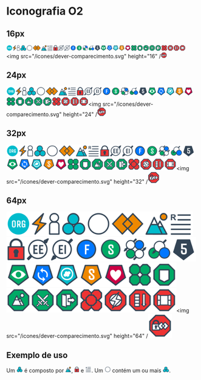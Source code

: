 # Iconografia O2

## 16px

<img alt="Organização" src="/icones/organizacao.svg" height="16"/><img alt="Tensão" src="/icones/tensao.svg" height="16"/><img alt="Parceiro" src="/icones/parceiro.svg" height="16"/><img alt="Papel" src="/icones/papel.svg" height="16"/><img alt="Círculo" src="/icones/circulo.svg" height="16"/><img alt="Restrição" src="/icones/restricao.svg" height="16"/><img alt="Propósito" src="/icones/proposito.svg" height="16"/><img alt="Responsabilidade" src="/icones/responsabilidade.svg" height="16"/><img alt="Artefato" src="/icones/artefato.svg" height="16"/><img alt="Elo Externo" src="/icones/elo-externo.svg" height="16"/><img alt="Elo Interno" src="/icones/elo-interno.svg" height="16"/><img alt="Facilitador" src="/icones/facilitador.svg" height="16"/><img alt="Secretário" src="/icones/secretario.svg" height="16"/><img alt="Papéis Essenciais" src="/icones/papeis-essenciais.svg" height="16" /><img alt="Papéis Essenciais Eleitos" src="/icones/papeis-essenciais-eleitos.svg" height="16" /><img alt="Modos" src="/icones/modos.svg" height="16" /><img alt="Revisar" src="/icones/revisar.svg" height="16" /><img alt="Sincronizar" src="/icones/sincronizar.svg" height="16" /><img alt="Adaptar" src="/icones/adaptar.svg" height="16" /><img alt="Selecionar" src="/icones/selecionar.svg" height="16" /><img alt="Cuidar" src="/icones/cuidar.svg" height="16" /><img src="/icones/direitos.svg" height="16" /><img src="/icones/direito-negar-pedidos.svg" height="16" /><img src="/icones/direito-agir-proposito.svg" height="16" /><img src="/icones/direito-agir-heroicamente.svg" height="16" /><img src="/icones/direito-deixar-papeis.svg" height="16" /><img src="/icones/deveres.svg" height="16" /><img src="/icones/dever-expressao.svg" height="16" /><img src="/icones/dever-priorizacao.svg" height="16" /><img src="/icones/dever-transparencia.svg" height="16" /><img src="/icones/dever-comparecimento.svg" height="16" /<img src="/icones/dever-preservacao.svg" height="16" />
## 24px

<img alt="Organização" src="/icones/organizacao.svg" height="24"/><img alt="Tensão" src="/icones/tensao.svg" height="24"/><img alt="Parceiro" src="/icones/parceiro.svg" height="24"/><img alt="Papel" src="/icones/papel.svg" height="24"/><img alt="Círculo" src="/icones/circulo.svg" height="24"/><img alt="Restrição" src="/icones/restricao.svg" height="24"/><img alt="Propósito" src="/icones/proposito.svg" height="24"/><img alt="Responsabilidade" src="/icones/responsabilidade.svg" height="24"/><img alt="Artefato" src="/icones/artefato.svg" height="24"/><img alt="Elo Externo" src="/icones/elo-externo.svg" height="24"/><img alt="Elo Interno" src="/icones/elo-interno.svg" height="24"/><img alt="Facilitador" src="/icones/facilitador.svg" height="24"/><img alt="Secretário" src="/icones/secretario.svg" height="24"/><img alt="Papéis Essenciais" src="/icones/papeis-essenciais.svg" height="24" /><img alt="Papéis Essenciais Eleitos" src="/icones/papeis-essenciais-eleitos.svg" height="24" /><img alt="Modos" src="/icones/modos.svg" height="24" /><img alt="Revisar" src="/icones/revisar.svg" height="24" /><img alt="Sincronizar" src="/icones/sincronizar.svg" height="24" /><img alt="Adaptar" src="/icones/adaptar.svg" height="24" /><img alt="Selecionar" src="/icones/selecionar.svg" height="24" /><img alt="Cuidar" src="/icones/cuidar.svg" height="24" /><img src="/icones/direitos.svg" height="24" /><img src="/icones/direito-negar-pedidos.svg" height="24" /><img src="/icones/direito-agir-proposito.svg" height="24" /><img src="/icones/direito-agir-heroicamente.svg" height="24" /><img src="/icones/direito-deixar-papeis.svg" height="24" /><img src="/icones/deveres.svg" height="24" /><img src="/icones/dever-expressao.svg" height="24" /><img src="/icones/dever-priorizacao.svg" height="24" /><img src="/icones/dever-transparencia.svg" height="24" /><img src="/icones/dever-comparecimento.svg" height="24" /<img src="/icones/dever-preservacao.svg" height="24" />


## 32px

<img alt="Organização" src="/icones/organizacao.svg" height="32"/><img alt="Tensão" src="/icones/tensao.svg" height="32"/><img alt="Parceiro" src="/icones/parceiro.svg" height="32"/><img alt="Papel" src="/icones/papel.svg" height="32"/><img alt="Círculo" src="/icones/circulo.svg" height="32"/><img alt="Restrição" src="/icones/restricao.svg" height="32"/><img alt="Propósito" src="/icones/proposito.svg" height="32"/><img alt="Responsabilidade" src="/icones/responsabilidade.svg" height="32"/><img alt="Artefato" src="/icones/artefato.svg" height="32"/><img alt="Elo Externo" src="/icones/elo-externo.svg" height="32"/><img alt="Elo Interno" src="/icones/elo-interno.svg" height="32"/><img alt="Facilitador" src="/icones/facilitador.svg" height="32"/><img alt="Secretário" src="/icones/secretario.svg" height="32"/><img alt="Papéis Essenciais" src="/icones/papeis-essenciais.svg" height="32" /><img alt="Papéis Essenciais Eleitos" src="/icones/papeis-essenciais-eleitos.svg" height="32" /><img alt="Modos" src="/icones/modos.svg" height="32" /><img alt="Revisar" src="/icones/revisar.svg" height="32" /><img alt="Sincronizar" src="/icones/sincronizar.svg" height="32" /><img alt="Adaptar" src="/icones/adaptar.svg" height="32" /><img alt="Selecionar" src="/icones/selecionar.svg" height="32" /><img alt="Cuidar" src="/icones/cuidar.svg" height="32" /><img src="/icones/direitos.svg" height="32" /><img src="/icones/direito-negar-pedidos.svg" height="32" /><img src="/icones/direito-agir-proposito.svg" height="32" /><img src="/icones/direito-agir-heroicamente.svg" height="32" /><img src="/icones/direito-deixar-papeis.svg" height="32" /><img src="/icones/deveres.svg" height="32" /><img src="/icones/dever-expressao.svg" height="32" /><img src="/icones/dever-priorizacao.svg" height="32" /><img src="/icones/dever-transparencia.svg" height="32" /><img src="/icones/dever-comparecimento.svg" height="32" /<img src="/icones/dever-preservacao.svg" height="32" />


## 64px

<img alt="Organização" src="/icones/organizacao.svg" height="64"/><img alt="Tensão" src="/icones/tensao.svg" height="64"/><img alt="Parceiro" src="/icones/parceiro.svg" height="64"/><img alt="Papel" src="/icones/papel.svg" height="64"/><img alt="Círculo" src="/icones/circulo.svg" height="64"/><img alt="Restrição" src="/icones/restricao.svg" height="64"/><img alt="Propósito" src="/icones/proposito.svg" height="64"/><img alt="Responsabilidade" src="/icones/responsabilidade.svg" height="64"/><img alt="Artefato" src="/icones/artefato.svg" height="64"/><img alt="Elo Externo" src="/icones/elo-externo.svg" height="64"/><img alt="Elo Interno" src="/icones/elo-interno.svg" height="64"/><img alt="Facilitador" src="/icones/facilitador.svg" height="64"/><img alt="Secretário" src="/icones/secretario.svg" height="64"/><img alt="Papéis Essenciais" src="/icones/papeis-essenciais.svg" height="64" /><img alt="Papéis Essenciais Eleitos" src="/icones/papeis-essenciais-eleitos.svg" height="64" /><img alt="Modos" src="/icones/modos.svg" height="64" /><img alt="Revisar" src="/icones/revisar.svg" height="64" /><img alt="Sincronizar" src="/icones/sincronizar.svg" height="64" /><img alt="Adaptar" src="/icones/adaptar.svg" height="64" /><img alt="Selecionar" src="/icones/selecionar.svg" height="64" /><img alt="Cuidar" src="/icones/cuidar.svg" height="64" /><img src="/icones/direitos.svg" height="64" /><img src="/icones/direito-negar-pedidos.svg" height="64" /><img src="/icones/direito-agir-proposito.svg" height="64" /><img src="/icones/direito-agir-heroicamente.svg" height="64" /><img src="/icones/direito-deixar-papeis.svg" height="64" /><img src="/icones/deveres.svg" height="64" /><img src="/icones/dever-expressao.svg" height="64" /><img src="/icones/dever-priorizacao.svg" height="64" /><img src="/icones/dever-transparencia.svg" height="64" /><img src="/icones/dever-comparecimento.svg" height="64" /<img src="/icones/dever-preservacao.svg" height="64" />

## Exemplo de uso

Um <img alt="papel" src="/icones/papel.svg" height="16"/> é composto por <img alt="propósito" src="/icones/proposito.svg" height="16"/>, <img alt="Artefatos" src="/icones/artefato.svg" height="16"/> e <img alt="Responsabilidades" src="/icones/responsabilidade.svg" height="16"/>. Um <img alt="círculo" src="/icones/circulo.svg" height="16"/> contém um ou mais <img alt="papéis" src="/icones/papel.svg" height="16"/>.
